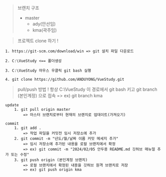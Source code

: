 > 브랜치 구조
> - master
> 	- ady(안선임)
> 	- kma(곽주임)




> 프로젝트 clone 하기 !

	1. https://git-scm.com/download/win => git 설치 파일 다운로드
 
	2. C:\VueStudy <== 폴더생성
 
	3. C:\VueStudy 마우스 우클릭 git bash 실행
 
	4. git clone https://github.com/ANDUYONG/VueStudy.git

> pull/push 방법
	! 항상 C:\VueStudy 이 경로에서 git bash 키고 git branch (본인계정) 으로 접속
		=> ex) git branch kma


	update
		1. git pull origin master
			=> 마스터 브랜치로부터 현재의 브랜치로 업데이트(가져오기)
			
	commit
		1. git add .
			=> 작업 파일을 커밋전 임시 저장소에 추가
		2. git commit -m "년도/월/날짜 이름 커밋 메세지 추가"
			=> 임시 저장소에 추가된 내용을 로컬 브랜치에서 확정
			=> ex) git commit -m "2024/02/05 안두용 README.md 깃허브 매뉴얼 추가 또는 수정"
		3. git push origin (본인계정 브랜치)
			=> 로컬 브랜치에서 확정된 내용을 깃허브 원격 브랜치로 저장
			=> ex) git push origin kma
